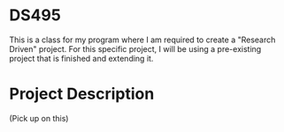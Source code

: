 # DS495
This is a class for my program where I am required to create a "Research Driven" project. For this specific project, I will be using a pre-existing project that is finished and extending it. 

# Project Description
(Pick up on this)
